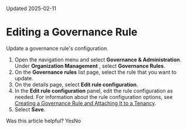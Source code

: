 Updated 2025-02-11
# Editing a Governance Rule
Update a governance rule's configuration.
  1. Open the navigation menu and select **Governance & Administration**. Under **Organization Management** , select **Governance Rules**.
  2. On the **Governance rules** list page, select the rule that you want to update.
  3. On the details page, select **Edit rule configuration**.
  4. In the **Edit rule configuration** panel, edit the rule configuration as needed.
For information about the rule configuration options, see [Creating a Governance Rule and Attaching It to a Tenancy](https://docs.oracle.com/en-us/iaas/Content/General/organization/add-governance-createattachrule.htm#add_governance_createattachrule "Create a governance rule and attach it to one or more child tenancies in your organization.").
  5. Select **Save**.


Was this article helpful?
YesNo

